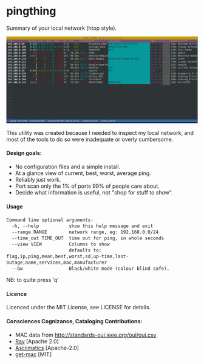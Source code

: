 # pingthing

Summary of your local network (htop style).

![Screenshot](ping_thing_redacted.png "Sreenshot")

This utility was created because I needed to inspect my local network, and most of the tools to do so were 
inadequate or overly cumbersome.

#### Design goals:  
  - No configuration files and a simple install.
  - At a glance view of current, best, worst, average ping.
  - Reliably just work.
  - Port scan only the 1% of ports 99% of people care about.
  - Decide what information is useful, not "shop for stuff to show".


#### Usage
    Command line optional arguments:
      -h, --help           show this help message and exit
      --range RANGE        network range, eg: 192.168.0.0/24
      --time_out TIME_OUT  time out for ping, in whole seconds
      --view VIEW          Columns to show 
                           defaults to: flag,ip,ping,mean,best,worst,sd,up-time,last-outage,name,services,mac,manufacturer
      --bw                 Black/white mode (colour blind safe).

NB: to quite press 'q'

#### Licence 
Licenced under the MIT License, see LICENSE for details.


#### Consciences Cognizance, Cataloging Contributions:

  - MAC data from http://standards-oui.ieee.org/oui/oui.csv  
  - [Ray](https://ray.io/) [Apache 2.0]  
  - [Asciimatics](https://github.com/peterbrittain/asciimatics) [Apache-2.0]  
  - [get-mac](https://github.com/GhostofGoes/getmac) [MIT]  
    